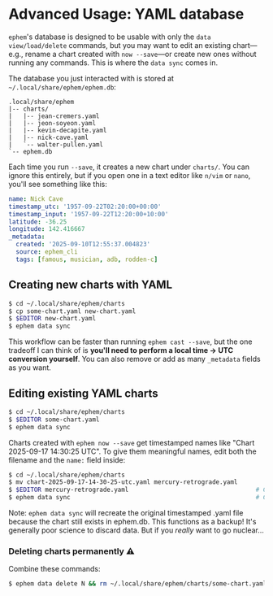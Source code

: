 # Advanced Usage: YAML database

`ephem`'s database is designed to be usable with only the `data view/load/delete` commands, but you may want to edit an existing chart—e.g., rename a chart created with `now --save`—or create new ones without running any commands. This is where the `data sync` comes in.

The database you just interacted with is stored at `~/.local/share/ephem/ephem.db`:

```
.local/share/ephem
|-- charts/
|   |-- jean-cremers.yaml
|   |-- jeon-soyeon.yaml
|   |-- kevin-decapite.yaml
|   |-- nick-cave.yaml
|   `-- walter-pullen.yaml
`-- ephem.db
```

Each time you run `--save`, it creates a new chart under `charts/`. You can ignore this entirely, but if you open one in a text editor like `n/vim` or `nano`, you'll see something like this:

```yaml
name: Nick Cave
timestamp_utc: '1957-09-22T02:20:00+00:00'
timestamp_input: '1957-09-22T12:20:00+10:00'
latitude: -36.25
longitude: 142.416667
_metadata:
  created: '2025-09-10T12:55:37.004823'
  source: ephem_cli
  tags: [famous, musician, adb, rodden-c]
```

## Creating new charts with YAML

```sh
$ cd ~/.local/share/ephem/charts
$ cp some-chart.yaml new-chart.yaml
$ $EDITOR new-chart.yaml
$ ephem data sync
```

This workflow can be faster than running `ephem cast --save`, but the one tradeoff I can think of is **you'll need to perform a local time -> UTC conversion yourself**. You can also remove or add as many `_metadata` fields as you want.

## Editing existing YAML charts

```sh
$ cd ~/.local/share/ephem/charts
$ $EDITOR some-chart.yaml
$ ephem data sync
```

Charts created with `ephem now --save` get timestamped names like "Chart 2025-09-17 14:30:25 UTC". To give them meaningful names, edit both the filename and the `name:` field inside:

```sh
$ cd ~/.local/share/ephem/charts
$ mv chart-2025-09-17-14-30-25-utc.yaml mercury-retrograde.yaml
$ $EDITOR mercury-retrograde.yaml                                   # Change name: field
$ ephem data sync                                                   # Creates backup of original timestamped version
```

Note: `ephem data sync` will recreate the original timestamped .yaml file because the chart still exists in ephem.db. This functions as a backup! It's generally poor science to discard data. But if you *really* want to go nuclear...

### Deleting charts permanently ⚠️

Combine these commands:

```sh
$ ephem data delete N && rm ~/.local/share/ephem/charts/some-chart.yaml
```
